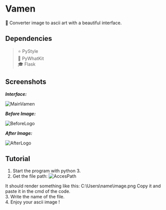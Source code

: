 # Vamen
📝 Converter image to ascii art with a beautiful interface.

## Dependencies

> ⭐️ PyStyle  
> 🌙 PyWhatKit  
> 🎓 Flask

## Screenshots

***Interface:***

![MainVamen](https://user-images.githubusercontent.com/101132662/157975152-b5dbeefd-b7a9-483a-885e-e98c8fc8b39b.PNG)

***Before Image:***

![BeforeLogo](https://user-images.githubusercontent.com/101132662/157975713-0cb306bb-e3ef-4784-ac6b-06300fa4e398.PNG)

***After Image:***

![AfterLogo](https://user-images.githubusercontent.com/101132662/157975781-061b9bda-5e8d-4927-a553-eddc8ddbd036.PNG)

## Tutorial

1. Start the program with python 3.
2. Get the file path:
![AccesPath](https://user-images.githubusercontent.com/101132662/157977312-f19147fb-315e-4d03-9fe7-d0db6bc642be.PNG)

It should render something like this: C:\Users\name\image.png
Copy it and paste it in the cmd of the code.  
3. Write the name of the file.  
4. Enjoy your ascii image !
